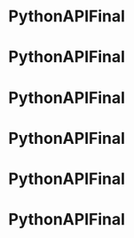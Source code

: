 # PythonAPIFinal
# PythonAPIFinal
# PythonAPIFinal
# PythonAPIFinal
# PythonAPIFinal
# PythonAPIFinal
